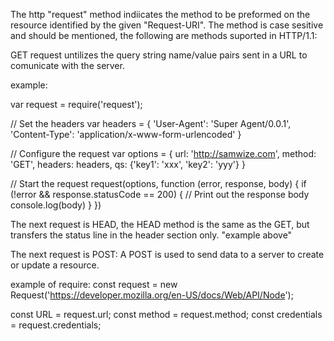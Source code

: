 The http "request" method indiicates the method to be preformed on the resource identified by the given "Request-URI". The method is case sesitive and should be mentioned, the following are methods suported in HTTP/1.1:

 
GET request untilizes the query string name/value pairs sent in a URL to comunicate with the server.

example:

var request = require('request');

// Set the headers
var headers = {
    'User-Agent':       'Super Agent/0.0.1',
    'Content-Type':     'application/x-www-form-urlencoded'
}

// Configure the request
var options = {
    url: 'http://samwize.com',
    method: 'GET',
    headers: headers,
    qs: {'key1': 'xxx', 'key2': 'yyy'}
}

// Start the request
request(options, function (error, response, body) {
    if (!error && response.statusCode == 200) {
        // Print out the response body
        console.log(body)
    }
})

The next request is HEAD, the HEAD method is the same as the GET, but transfers the status line in the header section only. "example above"
             
The next request is POST:
 A POST is used to send data to a server to create or update a resource.


example of require:
const request = new Request('https://developer.mozilla.org/en-US/docs/Web/API/Node');

const URL = request.url;
const method = request.method;
const credentials = request.credentials;